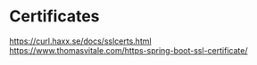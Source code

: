 # Certificates
https://curl.haxx.se/docs/sslcerts.html
https://www.thomasvitale.com/https-spring-boot-ssl-certificate/
